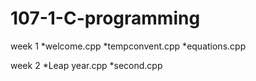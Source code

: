 # 107-1-C-programming

week 1
*welcome.cpp
*tempconvent.cpp
*equations.cpp

week 2
*Leap year.cpp
*second.cpp
